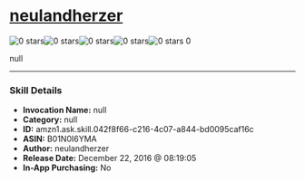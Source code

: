 # [neulandherzer](http://alexa.amazon.com/#skills/amzn1.ask.skill.042f8f66-c216-4c07-a844-bd0095caf16c)
![0 stars](../../images/ic_star_border_black_18dp_1x.png)![0 stars](../../images/ic_star_border_black_18dp_1x.png)![0 stars](../../images/ic_star_border_black_18dp_1x.png)![0 stars](../../images/ic_star_border_black_18dp_1x.png)![0 stars](../../images/ic_star_border_black_18dp_1x.png) 0

null

***

### Skill Details

* **Invocation Name:** null
* **Category:** null
* **ID:** amzn1.ask.skill.042f8f66-c216-4c07-a844-bd0095caf16c
* **ASIN:** B01N0I6YMA
* **Author:** neulandherzer
* **Release Date:** December 22, 2016 @ 08:19:05
* **In-App Purchasing:** No
